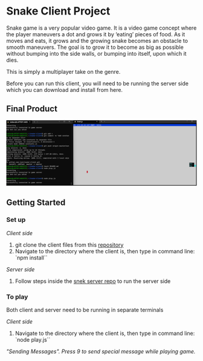 # Snake Client Project

Snake game is a very popular video game. It is a video game concept where the player maneuvers a dot and grows it by ‘eating’ pieces of food. As it moves and eats, it grows and the growing snake becomes an obstacle to smooth maneuvers. The goal is to grow it to become as big as possible without bumping into the side walls, or bumping into itself, upon which it dies.

This is simply a multiplayer take on the genre.

Before you can run this client, you will need to be running the server side which you can download and install from here. 

## Final Product

!["starting client and server"](startScreen.png)

## Getting Started

### Set up
*Client side*
1. git clone the client files from this [repository](git@github.com:jjyh/snake-client.git)
2. Navigate to the directory where the client is, then type in command line: `npm install``

*Server side*
1. Follow steps inside the [snek server repo](https://github.com/lighthouse-labs/snek-multiplayer) to run the server side

### To play 
Both client and server need to be running in separate terminals  
  
*Client side*
1.  Navigate to the directory where the client is, then type in command line: `node play.js`` 

*"Sending Messages". Press 9 to send special message while playing game.*